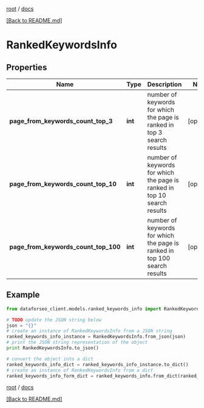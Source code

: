 [root](./../ "root") / [docs](./ "docs")

[[Back to README.md]](./../README.md "[Back to README.md]")

# RankedKeywordsInfo

## Properties

Name | Type | Description | Notes
------------ | ------------- | ------------- | -------------
**page_from_keywords_count_top_3** | **int** | number of keywords for which the page is ranked in top 3 search results | [optional]
**page_from_keywords_count_top_10** | **int** | number of keywords for which the page is ranked in top 10 search results | [optional]
**page_from_keywords_count_top_100** | **int** | number of keywords for which the page is ranked in top 100 search results | [optional]

## Example

```python
from dataforseo_client.models.ranked_keywords_info import RankedKeywordsInfo

# TODO update the JSON string below
json = "{}"
# create an instance of RankedKeywordsInfo from a JSON string
ranked_keywords_info_instance = RankedKeywordsInfo.from_json(json)
# print the JSON string representation of the object
print RankedKeywordsInfo.to_json()

# convert the object into a dict
ranked_keywords_info_dict = ranked_keywords_info_instance.to_dict()
# create an instance of RankedKeywordsInfo from a dict
ranked_keywords_info_form_dict = ranked_keywords_info.from_dict(ranked_keywords_info_dict)
```

  

[root](./../ "root") / [docs](./ "docs")

[[Back to README.md]](./../README.md "[Back to README.md]")